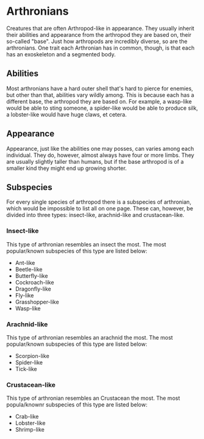 # Arthronians
Creatures that are often Arthropod-like in appearance. They usually inherit their abilities and appearance from the arthropod they are based on, their so-called "base". Just how arthropods are incredibly diverse, so are the arthronians. One trait each Arthronian has in common, though, is that each has an exoskeleton and a segmented body.
## Abilities
Most arthronians have a hard outer shell that's hard to pierce for enemies, but other than that, abilities vary wildly among. This is because each has a different base, the arthropod they are based on. For example, a wasp-like would be able to sting someone, a spider-like would be able to produce silk, a lobster-like would have huge claws, et cetera.
## Appearance
Appearance, just like the abilities one may posses, can varies among each individual. They do, however, almost always have four or more limbs. They are usually slightly taller than humans, but if the base arthropod is of a smaller kind they might end up growing shorter.

## Subspecies
For every single species of arthropod there is a subspecies of arthronian, which would be impossible to list all on one page. These can, however, be divided into three types: insect-like, arachnid-like and crustacean-like.

### Insect-like
This type of arthronian resembles an insect the most. The most popular/known subspecies of this type are listed below:

  * Ant-like
  * Beetle-like
  * Butterfly-like
  * Cockroach-like
  * Dragonfly-like
  * Fly-like
  * Grasshopper-like
  * Wasp-like

### Arachnid-like
This type of arthronian resembles an arachnid the most. The most popular/known subspecies of this type are listed below:

  * Scorpion-like
  * Spider-like
  * Tick-like
### Crustacean-like
This type of arthronian resembles an Crustacean the most. The most popula/knownr subspecies of this type are listed below:

  * Crab-like
  * Lobster-like
  * Shrimp-like